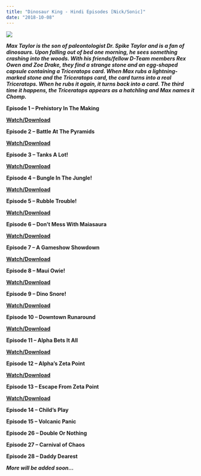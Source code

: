 ```yaml
---
title: "Dinosaur King - Hindi Episodes [Nick/Sonic]"
date: "2018-10-08"
---
```


<script type="text/javascript">var adlinkfly_url = 'http://cashflies.com/'; var adlinkfly_api_token = 'dc2f22a8eaf415124d88fcfed387db96ad4bf036'; var adlinkfly_advert = 2; var adlinkfly_exclude_domains = ['cashfiles.com', 'animetoonhindi2.blogspot.com'];</script>

  
<script src="//cashflies.com/js/full-page-script.js"></script>

[![](https://4.bp.blogspot.com/-CKu2v2uumvg/W2hw4Bqhp1I/AAAAAAAABqc/fLnWmtb7JjgsCZFANK14GcQOk9NO710iwCLcBGAs/s400/3f81d4a97967000d573086b1a161ef974c4d9423.jpg)](https://4.bp.blogspot.com/-CKu2v2uumvg/W2hw4Bqhp1I/AAAAAAAABqc/fLnWmtb7JjgsCZFANK14GcQOk9NO710iwCLcBGAs/s1600/3f81d4a97967000d573086b1a161ef974c4d9423.jpg)

_**Max Taylor is the son of paleontologist Dr. Spike Taylor and is a fan of dinosaurs. Upon falling out of bed one morning, he sees something crashing into the woods. With his friends/fellow D-Team members Rex Owen and Zoe Drake, they find a strange stone and an egg-shaped capsule containing a Triceratops card. When Max rubs a lightning-marked stone and the Triceratops card, the card turns into a real Triceratops. When he rubs it again, it turns back into a card. The third time it happens, the Triceratops appears as a hatchling and Max names it Chomp.**_

**Episode 1 – Prehistory In The Making**

[**Watch/Download**](http://festyy.com/wKgdo3)

**Episode 2 – Battle At The Pyramids**

**[Watch/Download](http://festyy.com/wKgdf5)**

**Episode 3 – Tanks A Lot!**

**[Watch/Download](http://festyy.com/wKgdh7)**

  

**Episode 4 – Bungle In The Jungle!**

**[Watch/Download](http://gestyy.com/wKhP3u)**

**Episode 5 – Rubble Trouble!**

**[Watch/Download](http://gestyy.com/wKhP58)**

**Episode 6 – Don’t Mess With Maiasaura**

**[Watch/Download](http://gestyy.com/wKhP8x)**

  

**Episode 7 – A Gameshow Showdown**

**[Watch/Download](https://gg-l.xyz/LfteDIQQJz)**

**Episode 8 – Maui Owie!**

**[Watch/Download](https://gg-l.xyz/hhWhIMqMs)**

**Episode 9 – Dino Snore!**

**[Watch/Download](https://gg-l.xyz/q9oTaE9c)**

  

**Episode 10 – Downtown Runaround**

**[Watch/Download](https://gg-l.xyz/pzJGd0Ev)**

**Episode 11 – Alpha Bets It All**

**[Watch/Download](https://gg-l.xyz/y0e4JAjhz)**

  

**Episode 12 – Alpha’s Zeta Point**

**[Watch/Download](http://ujv.al/nmOV7xT)**

**Episode 13 – Escape From Zeta Point**

****[Watch/Download](http://ujv.al/MRMi)****

****Episode 14 – Child’s Play****

******Episode 15 – Volcanic Panic******

********Episode 26 – Double Or Nothing********

**********Episode 27 – Carnival of Chaos**********

************Episode 28 – Daddy Dearest************

**_More will be added soon…_**
